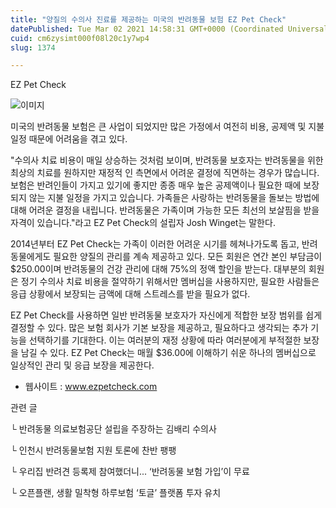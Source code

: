 ```yaml
---
title: "양질의 수의사 진료를 제공하는 미국의 반려동물 보험 EZ Pet Check"
datePublished: Tue Mar 02 2021 14:58:31 GMT+0000 (Coordinated Universal Time)
cuid: cm6zysimt000f08l20c1y7wp4
slug: 1374

---
```



EZ Pet Check

![이미지](https://cdn.hashnode.com/res/hashnode/image/upload/v1739247056427/b80eee3f-914a-478a-8f49-bb794a3c2bee.jpeg)

미국의 반려동물 보험은 큰 사업이 되었지만 많은 가정에서 여전히 비용, 공제액 및 지불 일정 때문에 어려움을 겪고 있다.

"수의사 치료 비용이 매일 상승하는 것처럼 보이며, 반려동물 보호자는 반려동물을 위한 최상의 치료를 원하지만 재정적 인 측면에서 어려운 결정에 직면하는 경우가 많습니다. 보험은 반려인들이 가지고 있기에 좋지만 종종 매우 높은 공제액이나 필요한 때에 보장되지 않는 지불 일정을 가지고 있습니다. 가족들은 사랑하는 반려동물을 돌보는 방법에 대해 어려운 결정을 내립니다. 반려동물은 가족이며 가능한 모든 최선의 보살핌을 받을 자격이 있습니다."라고 EZ Pet Check의 설립자 Josh Winget는 말한다.

2014년부터 EZ Pet Check는 가족이 이러한 어려운 시기를 헤쳐나가도록 돕고, 반려동물에게도 필요한 양질의 관리를 계속 제공하고 있다. 모든 회원은 연간 본인 부담금이 $250.00이며 반려동물의 건강 관리에 대해 75%의 정액 할인을 받는다. 대부분의 회원은 정기 수의사 치료 비용을 절약하기 위해서만 멤버십을 사용하지만, 필요한 사람들은 응급 상황에서 보장되는 금액에 대해 스트레스를 받을 필요가 없다.

EZ Pet Check를 사용하면 일반 반려동물 보호자가 자신에게 적합한 보장 범위를 쉽게 결정할 수 있다. 많은 보험 회사가 기본 보장을 제공하고, 필요하다고 생각되는 추가 기능을 선택하기를 기대한다. 이는 여러분의 재정 상황에 따라 여러분에게 부적절한 보장을 남길 수 있다. EZ Pet Check는 매월 $36.00에 이해하기 쉬운 하나의 멤버십으로 일상적인 관리 및 응급 보장을 제공한다.

- 웹사이트 : www.ezpetcheck.com

관련 글

└ 반려동물 의료보험공단 설립을 주장하는 김배리 수의사

└ 인천시 반려동물보험 지원 토론에 찬반 팽팽

└ 우리집 반려견 등록제 참여했더니... ‘반려동물 보험 가입’이 무료

└ 오픈플랜, 생활 밀착형 하루보험 ‘토글’ 플랫폼 투자 유치